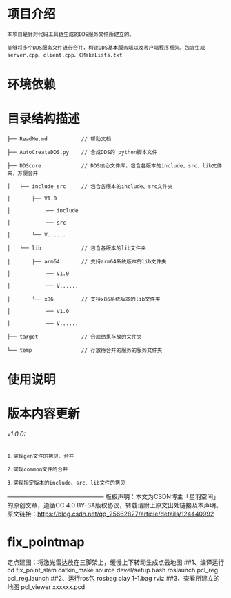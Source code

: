 # 项目介绍
    本项目是针对代码工具链生成的DDS服务文件所建立的。
 
    能够将多个DDS服务文件进行合并，构建DDS基本服务端以及客户端程序框架。包含生成server.cpp、client.cpp、CMakeLists.txt
 
# 环境依赖
 
 
# 目录结构描述
    ├── ReadMe.md           // 帮助文档
    
    ├── AutoCreateDDS.py    // 合成DDS的 python脚本文件
    
    ├── DDScore             // DDS核心文件库，包含各版本的include、src、lib文件夹，方便合并
    
    │   ├── include_src     // 包含各版本的include、src文件夹
    
    │       ├── V1.0
    
    │           ├── include
    
    │           └── src
    
    │       └── V......
    
    │   └── lib             // 包含各版本的lib文件夹
    
    │       ├── arm64       // 支持arm64系统版本的lib文件夹
    
    │           ├── V1.0
    
    │           └── V......
    
    │       └── x86         // 支持x86系统版本的lib文件夹
    
    │           ├── V1.0
    
    │           └── V......
    
    ├── target              // 合成结果存放的文件夹
    
    └── temp                // 存放待合并的服务的服务文件夹
 
# 使用说明
 
 
 
# 版本内容更新
###### v1.0.0: 
    1.实现gen文件的拷贝、合并
    
    2.实现common文件的合并
    
    3.实现指定版本的include、src、lib文件的拷贝
————————————————
版权声明：本文为CSDN博主「星羽空间」的原创文章，遵循CC 4.0 BY-SA版权协议，转载请附上原文出处链接及本声明。
原文链接：https://blog.csdn.net/qq_25662827/article/details/124440992
# fix_pointmap
定点建图：将激光雷达放在三脚架上，缓慢上下转动生成点云地图 
##1、编译运行 
cd fix_point_slam catkin_make source devel/setup.bash roslaunch pcl_reg pcl_reg.launch 
##2、运行ros包 
rosbag play 1-1.bag rviz 
##3、查看所建立的地图 
pcl_viewer xxxxxx.pcd
